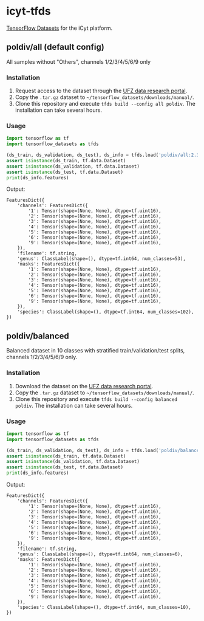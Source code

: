 # icyt-tfds
[TensorFlow Datasets](https://www.tensorflow.org/datasets) for the iCyt platform.

## poldiv/all (default config)
All samples without "Others", channels 1/2/3/4/5/6/9 only

### Installation
1. Request access to the dataset through the [UFZ data research portal](https://www.ufz.de/record/dmp/archive/11592/).
1. Copy the `.tar.gz` dataset to `~/tensorflow_datasets/downloads/manual/`.
2. Clone this repository and execute `tfds build --config all poldiv`. The installation can take several hours.

### Usage
```python
import tensorflow as tf
import tensorflow_datasets as tfds

(ds_train, ds_validation, ds_test), ds_info = tfds.load('poldiv/all:2.3.0', split=['train[:80%]','train[80%:90%]','train[90%:]'], shuffle_files=True, with_info=True)
assert isinstance(ds_train, tf.data.Dataset)
assert isinstance(ds_validation, tf.data.Dataset)
assert isinstance(ds_test, tf.data.Dataset)
print(ds_info.features)
```
Output:
```
FeaturesDict({
    'channels': FeaturesDict({
        '1': Tensor(shape=(None, None), dtype=tf.uint16),
        '2': Tensor(shape=(None, None), dtype=tf.uint16),
        '3': Tensor(shape=(None, None), dtype=tf.uint16),
        '4': Tensor(shape=(None, None), dtype=tf.uint16),
        '5': Tensor(shape=(None, None), dtype=tf.uint16),
        '6': Tensor(shape=(None, None), dtype=tf.uint16),
        '9': Tensor(shape=(None, None), dtype=tf.uint16),
    }),
    'filename': tf.string,
    'genus': ClassLabel(shape=(), dtype=tf.int64, num_classes=53),
    'masks': FeaturesDict({
        '1': Tensor(shape=(None, None), dtype=tf.uint16),
        '2': Tensor(shape=(None, None), dtype=tf.uint16),
        '3': Tensor(shape=(None, None), dtype=tf.uint16),
        '4': Tensor(shape=(None, None), dtype=tf.uint16),
        '5': Tensor(shape=(None, None), dtype=tf.uint16),
        '6': Tensor(shape=(None, None), dtype=tf.uint16),
        '9': Tensor(shape=(None, None), dtype=tf.uint16),
    }),
    'species': ClassLabel(shape=(), dtype=tf.int64, num_classes=102),
})
```
## poldiv/balanced
Balanced dataset in 10 classes with stratified train/validation/test splits, channels 1/2/3/4/5/6/9 only.

### Installation
1. Download the dataset on the [UFZ data research portal](https://www.ufz.de/record/dmp/archive/11758/).
1. Copy the `.tar.gz` dataset to `~/tensorflow_datasets/downloads/manual/`.
2. Clone this repository and execute `tfds build --config balanced poldiv`. The installation can take several hours.

### Usage
```python
import tensorflow as tf
import tensorflow_datasets as tfds

(ds_train, ds_validation, ds_test), ds_info = tfds.load('poldiv/balanced:2.3.0', split=['train','valid','test'], shuffle_files=True, with_info=True)
assert isinstance(ds_train, tf.data.Dataset)
assert isinstance(ds_validation, tf.data.Dataset)
assert isinstance(ds_test, tf.data.Dataset)
print(ds_info.features)
```
Output:
```
FeaturesDict({
    'channels': FeaturesDict({
        '1': Tensor(shape=(None, None), dtype=tf.uint16),
        '2': Tensor(shape=(None, None), dtype=tf.uint16),
        '3': Tensor(shape=(None, None), dtype=tf.uint16),
        '4': Tensor(shape=(None, None), dtype=tf.uint16),
        '5': Tensor(shape=(None, None), dtype=tf.uint16),
        '6': Tensor(shape=(None, None), dtype=tf.uint16),
        '9': Tensor(shape=(None, None), dtype=tf.uint16),
    }),
    'filename': tf.string,
    'genus': ClassLabel(shape=(), dtype=tf.int64, num_classes=6),
    'masks': FeaturesDict({
        '1': Tensor(shape=(None, None), dtype=tf.uint16),
        '2': Tensor(shape=(None, None), dtype=tf.uint16),
        '3': Tensor(shape=(None, None), dtype=tf.uint16),
        '4': Tensor(shape=(None, None), dtype=tf.uint16),
        '5': Tensor(shape=(None, None), dtype=tf.uint16),
        '6': Tensor(shape=(None, None), dtype=tf.uint16),
        '9': Tensor(shape=(None, None), dtype=tf.uint16),
    }),
    'species': ClassLabel(shape=(), dtype=tf.int64, num_classes=10),
})
```
